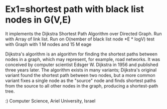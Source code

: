 
# Ex1=shortest path with black list nodes in G(V,E)

 It implements the Dijkstra Shortest Path Algorithm over Directed Graph.
 Run with Array of link list.
 Run on O(nember of black list node *E * logV) 
 test with Graph with 1 M nodes and 15 M eage
 
 Dijkstra's algorithm is an algorithm for finding the shortest paths between nodes in a graph, which may represent, for example, road networks. It was conceived by computer scientist Edsger W. Dijkstra in 1956 and published three years later.
The algorithm exists in many variants; Dijkstra's original variant found the shortest path between two nodes, but a more common variant fixes a single node as the "source" node and finds shortest paths from the source to all other nodes in the graph, producing a shortest-path tree.


:) 
Computer Science, Ariel University, Israel
